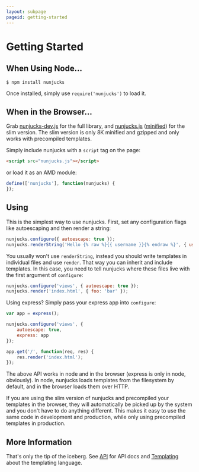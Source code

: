 ```yaml
---
layout: subpage
pageid: getting-started
---
```


# Getting Started

## When Using Node...

```
$ npm install nunjucks
```

Once installed, simply use `require('nunjucks')` to load it.

## When in the Browser...

Grab <a href="#">nunjucks-dev.js</a> for the full library, and <a
href="#">nunjucks.js</a> (<a href="#">minified</a>) for the slim
version. The slim version is only 8K minified and gzipped and only
works with precompiled templates.

Simply include nunjucks with a `script` tag on the page:

```html
<script src="nunjucks.js"></script>
```

or load it as an AMD module:

```js
define(['nunjucks'], function(nunjucks) {
});
```

## Using

This is the simplest way to use nunjucks. First, set any configuration
flags like autoescaping and then render a string:

```js
nunjucks.configure({ autoescape: true });
nunjucks.renderString('Hello {% raw %}{{ username }}{% endraw %}', { username: 'James' });
```

You usually won't use `renderString`, instead you should write
templates in individual files and use `render`. That way you can
inherit and include templates. In this case, you need to tell nunjucks
where these files live with the first argument of `configure`:

```js
nunjucks.configure('views', { autoescape: true });
nunjucks.render('index.html', { foo: 'bar' });
```

Using express? Simply pass your express app into `configure`:

```js
var app = express();

nunjucks.configure('views', {
    autoescape: true,
    express: app
});

app.get('/', function(req, res) {
    res.render('index.html');
});
```

The above API works in node and in the browser (express is only in
node, obviously). In node, nunjucks loads templates from the
filesystem by default, and in the browser loads them over HTTP.

If you are using the slim version of nunjucks and precompiled your
templates in the browser, they will automatically be picked up by the
system and you don't have to do anything different. This makes it easy
to use the same code in development and production, while only using
precompiled templates in production.

## More Information

That's only the tip of the iceberg. See [API](/api.html) for API docs
and [Templating](/templating.html) about the templating language.